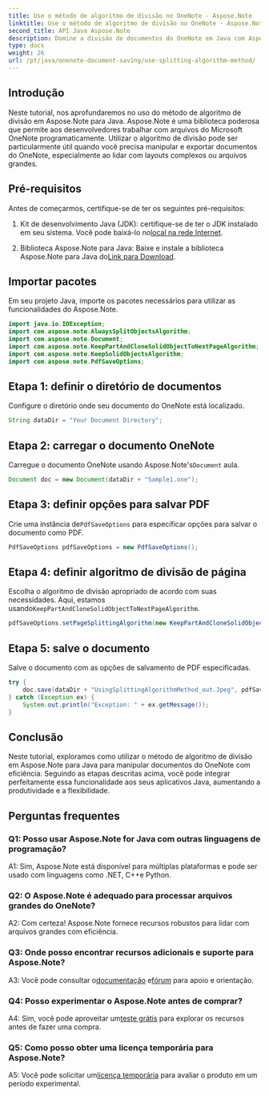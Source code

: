 ```yaml
---
title: Use o método de algoritmo de divisão no OneNote - Aspose.Note
linktitle: Use o método de algoritmo de divisão no OneNote - Aspose.Note
second_title: API Java Aspose.Note
description: Domine a divisão de documentos do OneNote em Java com Aspose.Note! Escolha algoritmos, controle quebras de página e salve como PDF facilmente. Código incluído! #OneNote #Java #Aspose
type: docs
weight: 26
url: /pt/java/onenote-document-saving/use-splitting-algorithm-method/
---
```

## Introdução

Neste tutorial, nos aprofundaremos no uso do método de algoritmo de divisão em Aspose.Note para Java. Aspose.Note é uma biblioteca poderosa que permite aos desenvolvedores trabalhar com arquivos do Microsoft OneNote programaticamente. Utilizar o algoritmo de divisão pode ser particularmente útil quando você precisa manipular e exportar documentos do OneNote, especialmente ao lidar com layouts complexos ou arquivos grandes.

## Pré-requisitos

Antes de começarmos, certifique-se de ter os seguintes pré-requisitos:

1.  Kit de desenvolvimento Java (JDK): certifique-se de ter o JDK instalado em seu sistema. Você pode baixá-lo no[local na rede Internet](https://www.oracle.com/java/technologies/javase-jdk11-downloads.html).
   
2.  Biblioteca Aspose.Note para Java: Baixe e instale a biblioteca Aspose.Note para Java do[Link para Download](https://releases.aspose.com/note/java/).

## Importar pacotes

Em seu projeto Java, importe os pacotes necessários para utilizar as funcionalidades do Aspose.Note.

```java
import java.io.IOException;
import com.aspose.note.AlwaysSplitObjectsAlgorithm;
import com.aspose.note.Document;
import com.aspose.note.KeepPartAndCloneSolidObjectToNextPageAlgorithm;
import com.aspose.note.KeepSolidObjectsAlgorithm;
import com.aspose.note.PdfSaveOptions;
```

## Etapa 1: definir o diretório de documentos

Configure o diretório onde seu documento do OneNote está localizado.

```java
String dataDir = "Your Document Directory";
```

## Etapa 2: carregar o documento OneNote

 Carregue o documento OneNote usando Aspose.Note's`Document` aula.

```java
Document doc = new Document(dataDir + "Sample1.one");
```

## Etapa 3: definir opções para salvar PDF

 Crie uma instância de`PdfSaveOptions` para especificar opções para salvar o documento como PDF.

```java
PdfSaveOptions pdfSaveOptions = new PdfSaveOptions();
```

## Etapa 4: definir algoritmo de divisão de página

 Escolha o algoritmo de divisão apropriado de acordo com suas necessidades. Aqui, estamos usando`KeepPartAndCloneSolidObjectToNextPageAlgorithm`.

```java
pdfSaveOptions.setPageSplittingAlgorithm(new KeepPartAndCloneSolidObjectToNextPageAlgorithm(100));
```

## Etapa 5: salve o documento

Salve o documento com as opções de salvamento de PDF especificadas.

```java
try {
    doc.save(dataDir + "UsingSplittingAlgorithmMethod_out.Jpeg", pdfSaveOptions);
} catch (Exception ex) {
    System.out.println("Exception: " + ex.getMessage());
}
```

## Conclusão

Neste tutorial, exploramos como utilizar o método de algoritmo de divisão em Aspose.Note para Java para manipular documentos do OneNote com eficiência. Seguindo as etapas descritas acima, você pode integrar perfeitamente essa funcionalidade aos seus aplicativos Java, aumentando a produtividade e a flexibilidade.

## Perguntas frequentes

### Q1: Posso usar Aspose.Note for Java com outras linguagens de programação?

A1: Sim, Aspose.Note está disponível para múltiplas plataformas e pode ser usado com linguagens como .NET, C++e Python.

### Q2: O Aspose.Note é adequado para processar arquivos grandes do OneNote?

A2: Com certeza! Aspose.Note fornece recursos robustos para lidar com arquivos grandes com eficiência.

### Q3: Onde posso encontrar recursos adicionais e suporte para Aspose.Note?

 A3: Você pode consultar o[documentação](https://reference.aspose.com/note/java/) e[fórum](https://forum.aspose.com/c/note/28) para apoio e orientação.

### Q4: Posso experimentar o Aspose.Note antes de comprar?

 A4: Sim, você pode aproveitar um[teste grátis](https://releases.aspose.com/) para explorar os recursos antes de fazer uma compra.

### Q5: Como posso obter uma licença temporária para Aspose.Note?

 A5: Você pode solicitar um[licença temporária](https://purchase.aspose.com/temporary-license/) para avaliar o produto em um período experimental.